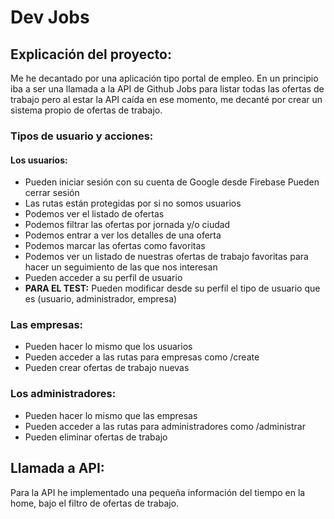 
# Dev Jobs

## Explicación del proyecto:

Me he decantado por una aplicación tipo portal de empleo. 
En un principio iba a ser una llamada a la API de Github Jobs para listar todas las ofertas de trabajo pero al estar la API caída en ese momento, me decanté por crear un sistema propio de ofertas de trabajo.


### Tipos de usuario y acciones:
#### Los usuarios:
- Pueden iniciar sesión con su cuenta de Google desde Firebase
Pueden cerrar sesión
- Las rutas están protegidas por si no somos usuarios
- Podemos ver el listado de ofertas
- Podemos filtrar las ofertas por jornada y/o ciudad
- Podemos entrar a ver los detalles de una oferta
- Podemos marcar las ofertas como favoritas
- Podemos ver un listado de nuestras ofertas de trabajo favoritas para hacer un seguimiento de las que nos interesan
- Pueden acceder a su perfil de usuario
- **PARA EL TEST:** Pueden modificar desde su perfil el tipo de usuario que es (usuario, administrador, empresa)

### Las empresas:
- Pueden hacer lo mismo que los usuarios 
- Pueden acceder a las rutas para empresas como /create
- Pueden crear ofertas de trabajo nuevas

### Los administradores:
- Pueden hacer lo mismo que las empresas
- Pueden acceder a las rutas para administradores como /administrar
- Pueden eliminar ofertas de trabajo

## Llamada a API:
Para la API he implementado una pequeña información del tiempo en la home, bajo el filtro de ofertas de trabajo. 
